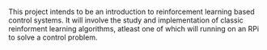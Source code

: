 This project intends to be an introduction to reinforcement learning based control systems. It will involve the study and implementation of classic reinforment learning algorithms, atleast one of which will running on an RPi to solve a control problem.
